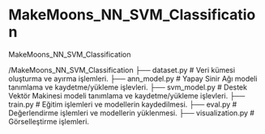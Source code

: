 # MakeMoons_NN_SVM_Classification
MakeMoons_NN_SVM_Classification

/MakeMoons_NN_SVM_Classification
    ├── dataset.py         # Veri kümesi oluşturma ve ayırma işlemleri.
    ├── ann_model.py       # Yapay Sinir Ağı modeli tanımlama ve kaydetme/yükleme işlevleri.
    ├── svm_model.py       # Destek Vektör Makinesi modeli tanımlama ve kaydetme/yükleme işlevleri.
    ├── train.py           # Eğitim işlemleri ve modellerin kaydedilmesi.
    ├── eval.py            # Değerlendirme işlemleri ve modellerin yüklenmesi.
    ├── visualization.py   # Görselleştirme işlemleri.